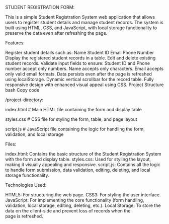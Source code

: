 STUDENT REGISTRATION FORM:

This is a simple Student Registration System web application that allows users to register student details and manage student records. The system is built using HTML, CSS, and JavaScript, with local storage functionality to preserve the data even after refreshing the page.

Features:

Register student details such as:
Name
Student ID
Email
Phone Number
Display the registered student records in a table.
Edit and delete existing student records.
Validate input fields to ensure:
Student ID and Phone number accept only numbers.
Name accepts only characters.
Email accepts only valid email formats.
Data persists even after the page is refreshed using localStorage.
Dynamic vertical scrollbar for the record table.
Fully responsive design with enhanced visual appeal using CSS.
Project Structure
bash
Copy code

/project-directory:

index.html  # Main HTML file containing the form and display table

styles.css  # CSS file for styling the form, table, and page layout

script.js   # JavaScript file containing the logic for handling the form, validation, and local storage

Files:

index.html: Contains the basic structure of the Student Registration System with the form and display table.
styles.css: Used for styling the layout, making it visually appealing and responsive.
script.js: Contains all the logic to handle form submission, data validation, editing, deleting, and local storage functionality.

Technologies Used:

HTML5: For structuring the web page.
CSS3: For styling the user interface.
JavaScript: For implementing the core functionality (form handling, validation, local storage, editing, deleting, etc.).
Local Storage: To store the data on the client-side and prevent loss of records when the page is refreshed.
